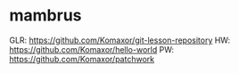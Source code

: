 # mambrus
GLR: https://github.com/Komaxor/git-lesson-repository
HW: https://github.com/Komaxor/hello-world
PW: https://github.com/Komaxor/patchwork

